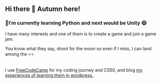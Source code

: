 ## Hi there 👋 Autumn here!

### 🌱I’m currently learning Python and next would be Unity 😄

I have many interests and one of them is to create a game and join a game jam. 

You know what they say, shoot for the moon so even if I miss, I can land among the :star::star:
##
I use <a href="https://www.freecodecamp.org/learn">FreeCodeCamp</a> for my coding journey and CS50, and blog <a href="https://codejourn.wordpress.com">my experiences of learning them in wordpress.</a>
##

<!--
**Denz001/Denz001** is a ✨ _special_ ✨ repository because its `README.md` (this file) appears on your GitHub profile.

Here are some ideas to get you started:

- 🔭 I’m currently working on ...
- 🌱 I’m currently learning ...
- 👯 I’m looking to collaborate on ...
- 🤔 I’m looking for help with ...
- 💬 Ask me about ...
- 📫 How to reach me: ...
- 😄 Pronouns: ...
- ⚡ Fun fact: ...
-->
